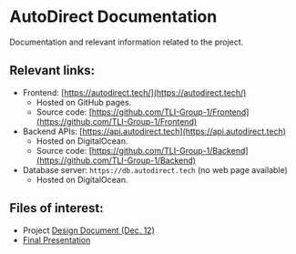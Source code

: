 # AutoDirect Documentation
Documentation and relevant information related to the project.

## Relevant links:
* Frontend: [https://autodirect.tech/](https://autodirect.tech/) 
  * Hosted on GitHub pages.
  * Source code: [https://github.com/TLI-Group-1/Frontend](https://github.com/TLI-Group-1/Frontend)
* Backend APIs: [https://api.autodirect.tech](https://api.autodirect.tech)
  * Hosted on DigitalOcean.
  * Source code: [https://github.com/TLI-Group-1/Backend](https://github.com/TLI-Group-1/Backend)
* Database server: `https://db.autodirect.tech` (no web page available)
  * Hosted on DigitalOcean.

## Files of interest:
* Project [Design Document (Dec. 12)](https://github.com/TLI-Group-1/Documentation/blob/main/DesignDocument/tli_autodirect_design_document_20211212.pdf)
* [Final Presentation](https://github.com/TLI-Group-1/Documentation/blob/main/TLI_G1_Final_Presentation.pdf)
